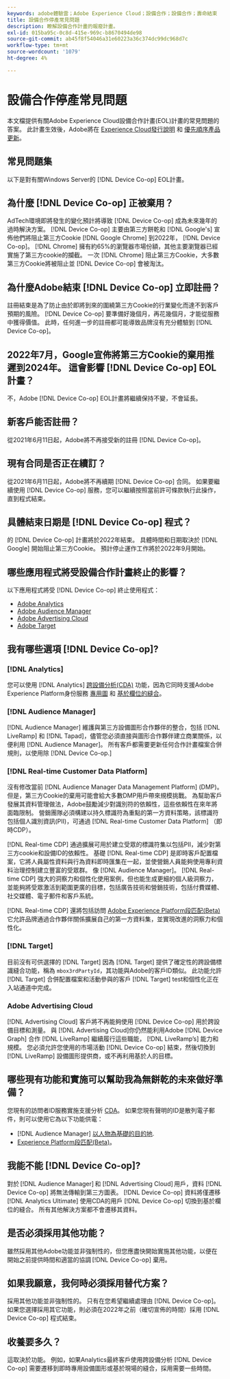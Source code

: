 ```yaml
---
keywords: adobe體驗雲；Adobe Experience Cloud；設備合作；設備合作；壽命結束
title: 設備合作停產常見問題
description: 瞭解設備合作計畫的報廢計畫。
exl-id: 015ba95c-0c8d-415e-969c-b8670494de98
source-git-commit: ab45f8f54046a31e60223a36c374dc99dc968d7c
workflow-type: tm+mt
source-wordcount: '1079'
ht-degree: 4%

---
```


# 設備合作停產常見問題

本文檔提供有關Adobe Experience Cloud設備合作計畫(EOL)計畫的常見問題的答案。 此計畫生效後，Adobe將在 [Experience Cloud發行說明](https://experienceleague.adobe.com/docs/release-notes/experience-cloud/current.html?lang=zh-Hant) 和 [優先順序產品更新](https://www.adobe.com/tw/subscription/priority-product-update.html)。

## 常見問題集

以下是對有關Windows Server的 [!DNL Device Co-op] EOL計畫。

## 為什麼 [!DNL Device Co-op] 正被棄用？

AdTech環境即將發生的變化預計將導致 [!DNL Device Co-op] 成為未來幾年的過時解決方案。 [!DNL Device Co-op] 主要由第三方餅乾和 [!DNL Google's] 宣佈他們將阻止第三方Cookie [!DNL Google Chrome] 到2022年， [!DNL Device Co-op]。 [!DNL Chrome] 擁有約65%的瀏覽器市場份額，其他主要瀏覽器已經實施了第三方cookie的攔截。 一次 [!DNL Chrome] 阻止第三方Cookie，大多數第三方Cookie將被阻止並 [!DNL Device Co-op] 會被淘汰。

## 為什麼Adobe結束 [!DNL Device Co-op] 立即註冊？

註冊結束是為了防止由於即將到來的圍繞第三方Cookie的行業變化而達不到客戶預期的風險。 [!DNL Device Co-op] 要準備好幾個月，再花幾個月，才能從服務中獲得價值。 此時，任何進一步的註冊都可能導致品牌沒有充分體驗到 [!DNL Device Co-op]。

## 2022年7月，Google宣佈將第三方Cookie的棄用推遲到2024年。 這會影響 [!DNL Device Co-op] EOL計畫？

不，Adobe [!DNL Device Co-op] EOL計畫將繼續保持不變，不會延長。

## 新客戶能否註冊？

從2021年6月11日起，Adobe將不再接受新的註冊 [!DNL Device Co-op]。

## 現有合同是否正在續訂？

從2021年6月11日起，Adobe將不再續期 [!DNL Device Co-op] 合同。 如果要繼續使用 [!DNL Device Co-op] 服務，您可以繼續按照當前許可條款執行此操作，直到程式結束。

## 具體結束日期是 [!DNL Device Co-op] 程式？

的 [!DNL Device Co-op] 計畫將於2022年結束。 具體時間和日期取決於 [!DNL Google] 開始阻止第三方Cookie。 預計停止運作工作將於2022年9月開始。

## 哪些應用程式將受設備合作計畫終止的影響？

以下應用程式將受 [!DNL Device Co-op] 終止使用程式：

- [Adobe Analytics](https://experienceleague.adobe.com/docs/analytics.html?lang=zh-Hant)
- [Adobe Audience Manager](https://experienceleague.adobe.com/docs/audience-manager/user-guide/overview/aam-overview.html?lang=en)
- [Adobe Advertising Cloud](https://experienceleague.adobe.com/docs/advertising-cloud.html?lang=en)
- [Adobe Target](https://experienceleague.adobe.com/docs/target/using/introduction/intro.html?lang=en)

## 我有哪些選項 [!DNL Device Co-op]?

### [!DNL Analytics]

您可以使用 [!DNL Analytics] [跨設備分析(CDA)](https://experienceleague.adobe.com/docs/analytics/components/cda/overview.html) 功能，因為它同時支援Adobe Experience Platform身份服務 [專用圖](https://experienceleague.adobe.com/docs/analytics/components/cda/device-graph.html?lang=en) 和 [基於欄位的縫合](https://experienceleague.adobe.com/docs/analytics/components/cda/field-based-stitching.html?lang=en)。

### [!DNL Audience Manager]

[!DNL Audience Manager] 維護與第三方設備圖形合作夥伴的整合，包括 [!DNL LiveRamp] 和 [!DNL Tapad]，儘管您必須直接與圖形合作夥伴建立商業關係，以便利用 [!DNL Audience Manager]。 所有客戶都需要更新任何合作計畫檔案合併規則，以使用除 [!DNL Device Co-op.]

### [!DNL Real-time Customer Data Platform]

沒有修改當前 [!DNL Audience Manager Data Management Platform] (DMP)。 但是，第三方Cookie的棄用可能會給大多數DMP用戶帶來規模挑戰。 為幫助客戶發展其資料管理做法，Adobe鼓勵減少對識別符的依賴性，這些依賴性在來年將面臨限制。 營銷團隊必須構建以持久標識符為重點的第一方資料策略，該標識符包括個人識別資訊(PII)，可通過 [!DNL Real-time Customer Data Platform] （即時CDP）。

[!DNL Real-time CDP] 通過擴展可用於建立受眾的標識符集以包括PII，減少對第三方cookie和設備ID的依賴性。 基礎 [!DNL Real-time CDP] 是即時客戶配置檔案，它將人員屬性資料與行為資料即時匯集在一起，並使營銷人員能夠使用專利資料治理控制建立豐富的受眾群。 像 [!DNL Audience Manager]。 [!DNL Real-time CDP] 強大的洞察力和個性化使用案例，但也能生成更細的個人級洞察力，並能夠將受眾激活到範圍更廣的目標，包括廣告技術和營銷技術，包括付費媒體、社交媒體、電子郵件和客戶系統。

[!DNL Real-time CDP] 還將包括訪問 [Adobe Experience Platform段匹配(Beta)](https://experienceleague.adobe.com/docs/experience-platform/segmentation/ui/segment-match/overview.html?lang=en)它允許品牌通過合作夥伴關係擴展自己的第一方資料集，並實現改進的洞察力和個性化。

### [!DNL Target]

目前沒有可供選擇的 [!DNL Target] 因為 [!DNL Target] 提供了確定性的跨設備標識縫合功能，稱為 `mbox3rdPartyId`，其功能與Adobe的客戶ID類似。 此功能允許 [!DNL Target] 合併配置檔案和活動參與的客戶 [!DNL Target] test和個性化正在入站通道中完成。

### Adobe Advertising Cloud

[!DNL Advertising Cloud] 客戶將不再能夠使用 [!DNL Device Co-op] 用於跨設備目標和測量。 與 [!DNL Advertising Cloud]你仍然能利用Adobe [!DNL Device Graph] 合作 [!DNL LiveRamp] 繼續履行這些職能， [!DNL LiveRamp’s] 能力和規模。 您必須允許您使用的市場活動 [!DNL Device Co-op] 結束，然後切換到 [!DNL LiveRamp] 設備圖形提供商，或不再利用基於人的目標。

## 哪些現有功能和實施可以幫助我為無餅乾的未來做好準備？

您現有的訪問者ID服務實施支援分析 [CDA](https://experienceleague.adobe.com/docs/analytics/components/cda/overview.html)。 如果您現有聲明的ID是散列電子郵件，則可以使用它為以下功能供電：

- [!DNL Audience Manager] [以人物為基礎的目的地](https://experienceleague.adobe.com/docs/audience-manager/user-guide/features/destinations/people-based/people-based-destinations-overview.html).
- [Experience Platform段匹配(Beta)](https://experienceleague.adobe.com/docs/experience-platform/segmentation/ui/segment-match/overview.html?lang=en)。

## 我能不能 [!DNL Device Co-op]?

對於 [!DNL Audience Manager] 和 [!DNL Advertising Cloud] 用戶，資料 [!DNL Device Co-op] 將無法傳輸到第三方圖表。 [!DNL Device Co-op] 資料將僅遷移 [!DNL Analytics Ultimate] 使用CDA的用戶 [!DNL Device Co-op] 切換到基於欄位的縫合。 所有其他解決方案都不會遷移其資料。

## 是否必須採用其他功能？

雖然採用其他Adobe功能並非強制性的，但您應盡快開始實施其他功能，以便在開始之前提供時間和適當的協調 [!DNL Device Co-op] 棄用。

## 如果我願意，我何時必須採用替代方案？

採用其他功能並非強制性的。 只有在您希望繼續處理由 [!DNL Device Co-op]。 如果您選擇採用其它功能，則必須在2022年之前（確切宣佈的時間）採用 [!DNL Device Co-op] 程式結束。

## 收養要多久？

這取決於功能。 例如，如果Analytics最終客戶使用跨設備分析 [!DNL Device Co-op] 需要遷移到即時專用設備圖形或基於現場的縫合，採用需要一些時間。
